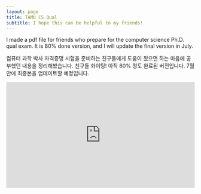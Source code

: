 ```yaml
---
layout: page
title: TAMU CS Qual
subtitle: I hope this can be helpful to my friends!
---
```

I made a pdf file for friends who prepare for the computer science Ph.D. qual exam.
It is 80% done version, and I will update the final version in July.

컴퓨터 과학 박사 자격증명 시험을 준비하는 친구들에게 도움이 됬으면 하는 마음에 공부했던 내용을 정리해봤습니다. 친구들 화이팅! 
아직 80% 정도 완료된 버전입니다. 7월안에 최종본을 업데이트할 예정입니다.

<div style="position: relative; padding-bottom: 56.25%; height: 0; overflow: hidden;">
  <iframe src="https://drive.google.com/file/d/18VB0R_5THz7kw-zF2SuKFBrhIF0cdtto/view?usp=sharing" style="position: absolute; top: 0; left: 0; width: 100%; height: 100%; border: 0;"></iframe>
</div>
